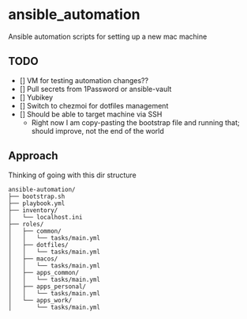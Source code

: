 # ansible_automation
Ansible automation scripts for setting up a new mac machine

## TODO

- [] VM for testing automation changes??
- [] Pull secrets from 1Password or ansible-vault
- [] Yubikey
- [] Switch to chezmoi for dotfiles management
- [] Should be able to target machine via SSH
  - Right now I am copy-pasting the bootstrap file and running that; should improve, not the end of the world

## Approach

Thinking of going with this dir structure
```shell
ansible-automation/
├── bootstrap.sh
├── playbook.yml
├── inventory/
│   └── localhost.ini
├── roles/
│   ├── common/
│   │   └── tasks/main.yml
│   ├── dotfiles/
│   │   └── tasks/main.yml
│   ├── macos/
│   │   └── tasks/main.yml
│   ├── apps_common/
│   │   └── tasks/main.yml
│   ├── apps_personal/
│   │   └── tasks/main.yml
│   └── apps_work/
│       └── tasks/main.yml
```